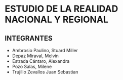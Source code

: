 # ESTUDIO DE LA REALIDAD NACIONAL Y REGIONAL

## INTEGRANTES

- Ambrosio Paulino, Stuard Miller
- Depaz Miraval, Melvin
- Estrada Cántaro, Alexandra
- Pozo Salas, Milene
- Trujillo Zevallos Juan Sebastian
